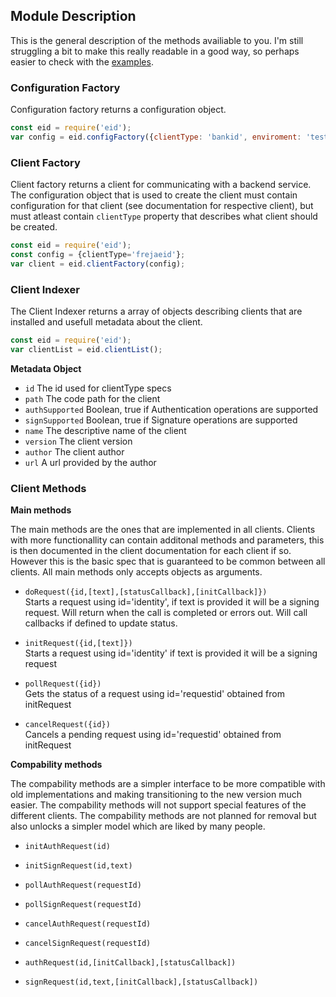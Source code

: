## Module Description

This is the general description of the methods availiable to you.
I'm still struggling a bit to make this really readable in a good way, so perhaps easier to check with the [examples](examples.md).

### Configuration Factory

Configuration factory returns a configuration object.

```javascript
const eid = require('eid');
var config = eid.configFactory({clientType: 'bankid', enviroment: 'testing'});
```

### Client Factory

Client factory returns a client for communicating with a backend service. The configuration object that is used to create the client must contain configuration for that client (see documentation for respective client), but must atleast contain `clientType` property that describes what client should be created.

```javascript
const eid = require('eid');
const config = {clientType='frejaeid'};
var client = eid.clientFactory(config);
```

### Client Indexer

The Client Indexer returns a array of objects describing clients that are installed and usefull metadata about the client.

```javascript
const eid = require('eid');
var clientList = eid.clientList();
```

**Metadata Object**
* `id` The id used for clientType specs
* `path` The code path for the client
* `authSupported` Boolean, true if Authentication operations are supported
* `signSupported` Boolean, true if Signature operations are supported
* `name` The descriptive name of the client
* `version` The client version
* `author` The client author
* `url` A url provided by the author



### Client Methods

**Main methods**

The main methods are the ones that are implemented in all clients. Clients with more functionallity can contain additonal methods and parameters, this is then documented in the client documentation for each client if so. However this is the basic spec that is guaranteed to be common between all clients. All main methods only accepts objects as arguments.

* `doRequest({id,[text],[statusCallback],[initCallback]})`<br/>Starts a request using id='identity', if text is provided it will be a signing request. Will return when the call is completed or errors out. Will call callbacks if defined to update status.

* `initRequest({id,[text]})`<br/>Starts a request using id='identity' if text is provided it will be a signing request

* `pollRequest({id})`<br/>Gets the status of a request using id='requestid' obtained from initRequest 

* `cancelRequest({id})`<br/>Cancels a pending request using id='requestid' obtained from initRequest 

**Compability methods**

The compability methods are a simpler interface to be more compatible with old implementations and making transitioning to the new version much easier. The compability methods will not support special features of the different clients. The compability methods are not planned for removal but also unlocks a simpler model which are liked by many people.

* `initAuthRequest(id)`

* `initSignRequest(id,text)`

* `pollAuthRequest(requestId)`

* `pollSignRequest(requestId)`

* `cancelAuthRequest(requestId)`

* `cancelSignRequest(requestId)`

* `authRequest(id,[initCallback],[statusCallback])`

* `signRequest(id,text,[initCallback],[statusCallback])`